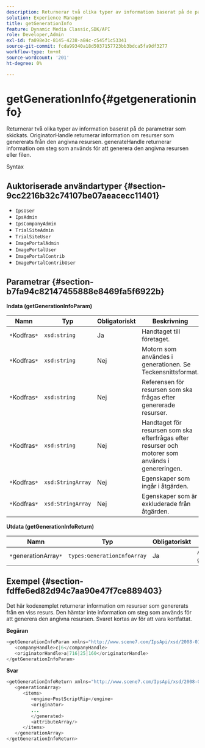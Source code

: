 ```yaml
---
description: Returnerar två olika typer av information baserat på de parametrar som skickats. OriginatorHandle returnerar information om resurser som genererats från den angivna resursen. generateHandle returnerar information om steg som används för att generera den angivna resursen eller filen.
solution: Experience Manager
title: getGenerationInfo
feature: Dynamic Media Classic,SDK/API
role: Developer,Admin
exl-id: fa098e3c-8145-4238-a84c-c545f1c53341
source-git-commit: fcda99340a18d5037157723bb3bdca5fa9df3277
workflow-type: tm+mt
source-wordcount: '201'
ht-degree: 0%

---
```


# getGenerationInfo{#getgenerationinfo}

Returnerar två olika typer av information baserat på de parametrar som skickats. OriginatorHandle returnerar information om resurser som genererats från den angivna resursen. generateHandle returnerar information om steg som används för att generera den angivna resursen eller filen.

Syntax

## Auktoriserade användartyper {#section-9cc2216b32c74107be07aeacecc11401}

* `IpsUser`
* `IpsAdmin`
* `IpsCompanyAdmin`
* `TrialSiteAdmin`
* `TrialSiteUser`
* `ImagePortalAdmin`
* `ImagePortalUser`
* `ImagePortalContrib`
* `ImagePortalContribUser`

## Parametrar {#section-b7fa94c82147455888e8469fa5f6922b}

**Indata (getGenerationInfoParam)**

| Namn | Typ | Obligatoriskt | Beskrivning |
|---|---|---|---|
| `*`Kodfras`*` | `xsd:string` | Ja | Handtaget till företaget. |
| `*`Kodfras`*` | `xsd:string` | Nej | Motorn som användes i generationen. Se Teckensnittsformat. |
| `*`Kodfras`*` | `xsd:string` | Nej | Referensen för resursen som ska frågas efter genererade resurser. |
| `*`Kodfras`*` | `xsd:string` | Nej | Handtaget för resursen som ska efterfrågas efter resurser och motorer som används i genereringen. |
| `*`Kodfras`*` | `xsd:StringArray` | Nej | Egenskaper som ingår i åtgärden. |
| `*`Kodfras`*` | `xsd:StringArray` | Nej | Egenskaper som är exkluderade från åtgärden. |

**Utdata (getGenerationInfoReturn)**

| Namn | Typ | Obligatoriskt | Beskrivning |
|---|---|---|---|
| `*`generationArray`*` | `types:GenerationInfoArray` | Ja | Array med genereringsinformation. |

## Exempel {#section-fdffe6ed82d94c7aa90e47f7ce889403}

Det här kodexemplet returnerar information om resurser som genererats från en viss resurs. Den hämtar inte information om steg som används för att generera den angivna resursen. Svaret kortas av för att vara kortfattat.

**Begäran**

```java
<getGenerationInfoParam xmlns="http://www.scene7.com/IpsApi/xsd/2008-01-15">
   <companyHandle>c|6</companyHandle>
   <originatorHandle>a|716|25|160</originatorHandle>
</getGenerationInfoParam>
```

**Svar**

```java
<getGenerationInfoReturn xmlns="http://www.scene7.com/IpsApi/xsd/2008-01-15">
   <generationArray>
      <items>
         <engine>PostScriptRip</engine>
         <originator>
         ...
         </generated>
         <attributeArray/>
      </items>
   </generationArray>
</getGenerationInfoReturn>
```
